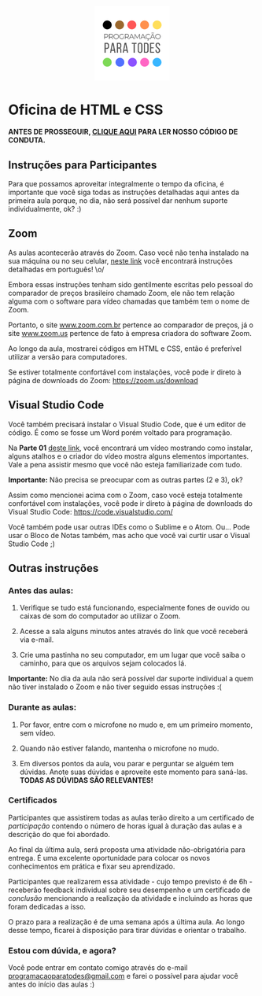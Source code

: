 <div align="center"><img src="./img/logo.png" width="30%"></div>

# Oficina de HTML e CSS

**ANTES DE PROSSEGUIR, [CLIQUE AQUI](http://programacaoparatodes.com.br/codigo-de-conduta/) PARA LER NOSSO CÓDIGO DE CONDUTA.**

## Instruções para Participantes

Para que possamos aproveitar integralmente o tempo da oficina, é importante que você siga todas as instruções detalhadas aqui antes da primeira aula porque, no dia, não será possível dar nenhum suporte individualmente, ok? :)

## Zoom

As aulas acontecerão através do Zoom. Caso você não tenha instalado na sua máquina ou no seu celular, [neste link](https://www.zoom.com.br/notebook/deumzoom/como-usar-o-zoom-no-notebook-e-computador-pc-para-fazer-videoconferencia) você encontrará instruções detalhadas em português! \o/

Embora essas instruções tenham sido gentilmente escritas pelo pessoal do comparador de preços brasileiro chamado Zoom, ele não tem relação alguma com o software para vídeo chamadas que também tem o nome de Zoom.

Portanto, o site www.zoom.com.br pertence ao comparador de preços, já o site www.zoom.us pertence de fato à empresa criadora do software Zoom.

Ao longo da aula, mostrarei códigos em HTML e CSS, então é preferível utilizar a versão para computadores.

Se estiver totalmente confortável com instalações, você pode ir direto à página de downloads do Zoom: https://zoom.us/download 

## Visual Studio Code

Você também precisará instalar o Visual Studio Code, que é um editor de código. É como se fosse um Word porém voltado para programação.

Na **Parte 01** [deste link](https://onebitcode.com/visual-studio-code/), você encontrará um vídeo mostrando como instalar, alguns atalhos e o criador do vídeo mostra alguns elementos importantes. Vale a pena assistir mesmo que você não esteja familiarizade com tudo.

**Importante:** Não precisa se preocupar com as outras partes (2 e 3), ok?

Assim como mencionei acima com o Zoom, caso você esteja totalmente confortável com instalações, você pode ir direto à página de downloads do Visual Studio Code: https://code.visualstudio.com/

Você também pode usar outras IDEs como o Sublime e o Atom. Ou... Pode usar o Bloco de Notas também, mas acho que você vai curtir usar o Visual Studio Code ;)

## Outras instruções

### Antes das aulas:

1. Verifique se tudo está funcionando, especialmente fones de ouvido ou caixas de som do computador ao utilizar o Zoom.

2. Acesse a sala alguns minutos antes através do link que você receberá via e-mail.

3. Crie uma pastinha no seu computador, em um lugar que você saiba o caminho, para que os arquivos sejam colocados lá.

**Importante:** No dia da aula não será possível dar suporte individual a quem não tiver instalado o Zoom e não tiver seguido essas instruções :(

### Durante as aulas:

1. Por favor, entre com o microfone no mudo e, em um primeiro momento, sem vídeo.

2. Quando não estiver falando, mantenha o microfone no mudo.

3. Em diversos pontos da aula, vou parar e perguntar se alguém tem dúvidas. Anote suas dúvidas e aproveite este momento para saná-las. **TODAS AS DÚVIDAS SÃO RELEVANTES!**

### Certificados

Participantes que assistirem todas as aulas terão direito a um certificado de *participação* contendo o número de horas igual à duração das aulas e a descrição do que foi abordado.

Ao final da última aula, será proposta uma atividade não-obrigatória para entrega. É uma excelente oportunidade para colocar os novos conhecimentos em prática e fixar seu aprendizado. 

Participantes que realizarem essa atividade - cujo tempo previsto é de 6h - receberão feedback individual sobre seu desempenho e um certificado de *conclusão* mencionando a realização da atividade e incluindo as horas que foram dedicadas a isso.

O prazo para a realização é de uma semana após a última aula. Ao longo desse tempo, ficarei à disposição para tirar dúvidas e orientar o trabalho.

### Estou com dúvida, e agora?

Você pode entrar em contato comigo através do e-mail programacaoparatodes@gmail.com e farei o possível para ajudar você antes do início das aulas :)